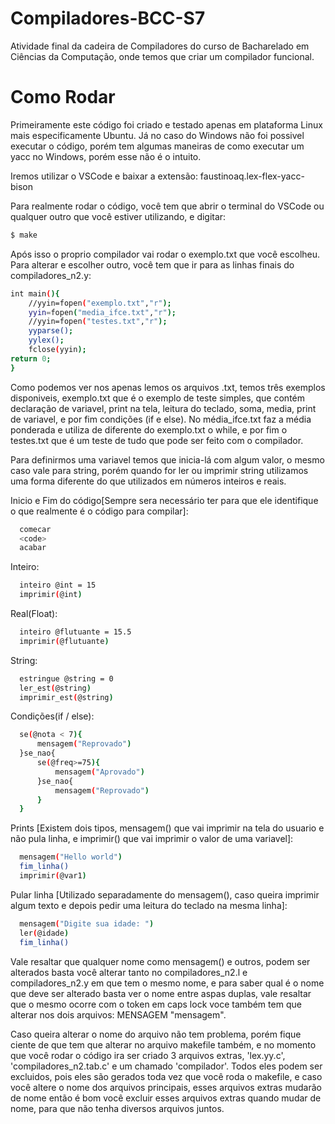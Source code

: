# Compiladores-BCC-S7
Atividade final da cadeira de Compiladores do curso de Bacharelado em Ciências da Computação, onde temos que criar um compilador funcional.



Como Rodar
============

Primeiramente este código foi criado e testado apenas em plataforma Linux mais especificamente Ubuntu.
Já no caso do Windows não foi possivel executar o código, porém tem algumas maneiras de como executar um yacc no Windows, porém esse não é o intuito.

Iremos utilizar o VSCode e baixar a extensão: faustinoaq.lex-flex-yacc-bison

Para realmente rodar o código, você tem que abrir o terminal do VSCode ou qualquer outro que você estiver utilizando, e digitar:

```bash
$ make
```

Após isso o proprio compilador vai rodar o exemplo.txt que você escolheu.
Para alterar e escolher outro, você tem que ir para as linhas finais do compiladores_n2.y:

```bash
int main(){
	//yyin=fopen("exemplo.txt","r");
	yyin=fopen("media_ifce.txt","r");
	//yyin=fopen("testes.txt","r");
	yyparse();
	yylex();
	fclose(yyin);
return 0;
}
```
Como podemos ver nos apenas lemos os arquivos .txt, temos três exemplos disponiveis, exemplo.txt que é o exemplo de teste simples, que contém declaração de variavel, print na tela, leitura do teclado, soma, media, print de variavel, e por fim condições (if e else). No média_ifce.txt faz a média ponderada e utiliza de diferente do exemplo.txt o while, e por fim o testes.txt que é um teste de tudo que pode ser feito com o compilador.

Para definirmos uma variavel temos que inicia-lá com algum valor, o mesmo caso vale para string, porém quando for ler ou imprimir string utilizamos uma forma diferente do que utilizados em números inteiros e reais.


Inicio e Fim do código[Sempre sera necessário ter para que ele identifique o que realmente é o código para compilar]:
```bash
  comecar
  <code>
  acabar
```
Inteiro:
```bash
  inteiro @int = 15
  imprimir(@int)
```
Real(Float):
```bash
  inteiro @flutuante = 15.5
  imprimir(@flutuante)
```
String:
```bash
  estringue @string = 0
  ler_est(@string)
  imprimir_est(@string) 
```
Condições(if / else):
```bash
  se(@nota < 7){
      mensagem("Reprovado")
  }se_nao{
      se(@freq>=75){
          mensagem("Aprovado")
      }se_nao{
          mensagem("Reprovado")
      }
  }
```
Prints [Existem dois tipos, mensagem() que vai imprimir na tela do usuario e não pula linha, e imprimir() que vai imprimir o valor de uma variavel]:
```bash
  mensagem("Hello world")
  fim_linha()
  imprimir(@var1)
```
Pular linha [Utilizado separadamente do mensagem(), caso queira imprimir algum texto e depois pedir uma leitura do teclado na mesma linha]:
```bash
  mensagem("Digite sua idade: ")
  ler(@idade)
  fim_linha()
```

Vale resaltar que qualquer nome como mensagem() e outros, podem ser alterados basta você alterar tanto no compiladores_n2.l e compiladores_n2.y em que tem o mesmo nome, e para saber qual é o nome que  deve ser alterado basta ver o nome entre aspas duplas, vale resaltar que o mesmo ocorre com o token em caps lock voce também tem que alterar nos dois arquivos: MENSAGEM "mensagem".

Caso queira alterar o nome do arquivo não tem problema, porém fique ciente de que tem que alterar no arquivo makefile também, e no momento que você rodar o código ira ser criado 3 arquivos extras, 'lex.yy.c', 'compiladores_n2.tab.c' e um chamado 'compilador'. Todos eles podem ser excluidos, pois eles são gerados toda vez que você roda o makefile, e caso você altere o nome dos arquivos principais, esses arquivos extras mudarão de nome então é bom você excluir esses arquivos extras quando mudar de nome, para que não tenha diversos arquivos juntos.

